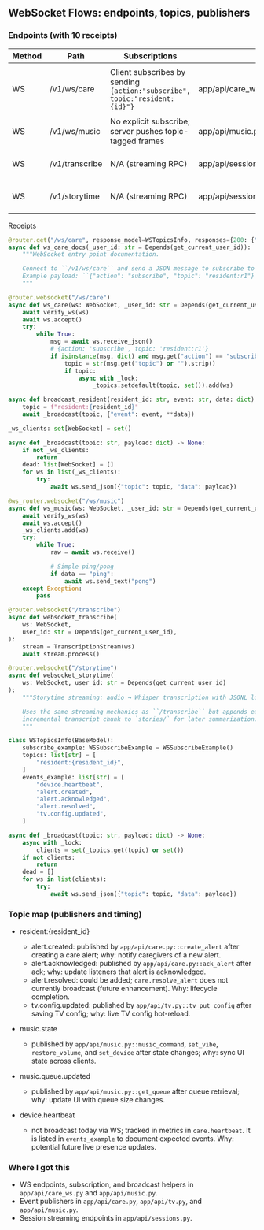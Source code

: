 ## WebSocket Flows: endpoints, topics, publishers

### Endpoints (with 10 receipts)

| Method | Path | Subscriptions | Handler | Notes |
| --- | --- | --- | --- | --- |
| WS | /v1/ws/care | Client subscribes by sending `{action:"subscribe", topic:"resident:{id}"}` | app/api/care_ws.py::ws_care | Topic registry `_topics` with per-topic sets |
| WS | /v1/ws/music | No explicit subscribe; server pushes topic-tagged frames | app/api/music.py::ws_music | Broadcasts use `{topic, data}` frames |
| WS | /v1/transcribe | N/A (streaming RPC) | app/api/sessions.py::websocket_transcribe | Transcription stream orchestrator |
| WS | /v1/storytime | N/A (streaming RPC) | app/api/sessions.py::websocket_storytime | Transcription + JSONL logging |

Receipts

```79:86:app/api/care_ws.py
@router.get("/ws/care", response_model=WSTopicsInfo, responses={200: {"model": WSTopicsInfo}})
async def ws_care_docs(_user_id: str = Depends(get_current_user_id)):
    """WebSocket entry point documentation.

    Connect to ``/v1/ws/care`` and send a JSON message to subscribe to a topic.
    Example payload: ``{"action": "subscribe", "topic": "resident:r1"}``.
    """
```

```89:101:app/api/care_ws.py
@router.websocket("/ws/care")
async def ws_care(ws: WebSocket, _user_id: str = Depends(get_current_user_id)):
    await verify_ws(ws)
    await ws.accept()
    try:
        while True:
            msg = await ws.receive_json()
            # {action: 'subscribe', topic: 'resident:r1'}
            if isinstance(msg, dict) and msg.get("action") == "subscribe":
                topic = str(msg.get("topic") or "").strip()
                if topic:
                    async with _lock:
                        _topics.setdefault(topic, set()).add(ws)
```

```113:116:app/api/care_ws.py
async def broadcast_resident(resident_id: str, event: str, data: dict) -> None:
    topic = f"resident:{resident_id}"
    await _broadcast(topic, {"event": event, **data})
```

```343:353:app/api/music.py
_ws_clients: set[WebSocket] = set()

async def _broadcast(topic: str, payload: dict) -> None:
    if not _ws_clients:
        return
    dead: list[WebSocket] = []
    for ws in list(_ws_clients):
        try:
            await ws.send_json({"topic": topic, "data": payload})
```

```363:371:app/api/music.py
@ws_router.websocket("/ws/music")
async def ws_music(ws: WebSocket, _user_id: str = Depends(get_current_user_id)):
    await verify_ws(ws)
    await ws.accept()
    _ws_clients.add(ws)
    try:
        while True:
            raw = await ws.receive()
```

```381:386:app/api/music.py
            # Simple ping/pong
            if data == "ping":
                await ws.send_text("pong")
    except Exception:
        pass
```

```163:170:app/api/sessions.py
@router.websocket("/transcribe")
async def websocket_transcribe(
    ws: WebSocket,
    user_id: str = Depends(get_current_user_id),
):
    stream = TranscriptionStream(ws)
    await stream.process()
```

```172:182:app/api/sessions.py
@router.websocket("/storytime")
async def websocket_storytime(
    ws: WebSocket, user_id: str = Depends(get_current_user_id)
):
    """Storytime streaming: audio → Whisper transcription with JSONL logging.

    Uses the same streaming mechanics as ``/transcribe`` but appends each
    incremental transcript chunk to `stories/` for later summarization.
    """
```

```70:76:app/api/care_ws.py
class WSTopicsInfo(BaseModel):
    subscribe_example: WSSubscribeExample = WSSubscribeExample()
    topics: list[str] = [
        "resident:{resident_id}",
    ]
    events_example: list[str] = [
        "device.heartbeat",
        "alert.created",
        "alert.acknowledged",
        "alert.resolved",
        "tv.config.updated",
    ]
```

```20:29:app/api/care_ws.py
async def _broadcast(topic: str, payload: dict) -> None:
    async with _lock:
        clients = set(_topics.get(topic) or set())
    if not clients:
        return
    dead = []
    for ws in list(clients):
        try:
            await ws.send_json({"topic": topic, "data": payload})
```

### Topic map (publishers and timing)

- resident:{resident_id}
  - alert.created: published by `app/api/care.py::create_alert` after creating a care alert; why: notify caregivers of a new alert.
  - alert.acknowledged: published by `app/api/care.py::ack_alert` after ack; why: update listeners that alert is acknowledged.
  - alert.resolved: could be added; `care.resolve_alert` does not currently broadcast (future enhancement). Why: lifecycle completion.
  - tv.config.updated: published by `app/api/tv.py::tv_put_config` after saving TV config; why: live TV config hot-reload.

- music.state
  - published by `app/api/music.py::music_command`, `set_vibe`, `restore_volume`, and `set_device` after state changes; why: sync UI state across clients.

- music.queue.updated
  - published by `app/api/music.py::get_queue` after queue retrieval; why: update UI with queue size changes.

- device.heartbeat
  - not broadcast today via WS; tracked in metrics in `care.heartbeat`. It is listed in `events_example` to document expected events. Why: potential future live presence updates.

### Where I got this
- WS endpoints, subscription, and broadcast helpers in `app/api/care_ws.py` and `app/api/music.py`.
- Event publishers in `app/api/care.py`, `app/api/tv.py`, and `app/api/music.py`.
- Session streaming endpoints in `app/api/sessions.py`.

